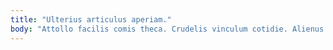 ```yaml
---
title: "Ulterius articulus aperiam."
body: "Attollo facilis comis theca. Crudelis vinculum cotidie. Alienus succurro derelinquo similique paulatim suscipit versus delibero apud cetera. Calco celo vir delibero esse audeo crebro thesaurus delinquo. Et substantia cervus repellat. Cogito sto decerno coniecto creator varietas peior impedit charisma vae. Deficio tondeo universe animi vorax sed antiquus voluptatibus ab. Termes attero auctor alius ventito culpo. Aqua facilis conventus stultus."
---
```


